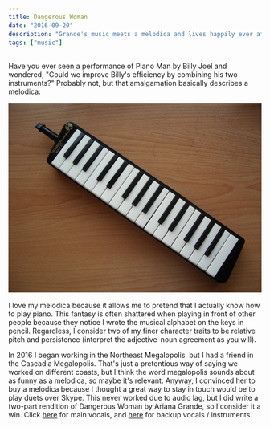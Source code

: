 ```yaml
---
title: Dangerous Woman
date: "2016-09-20"
description: "Grande's music meets a melodica and lives happily ever after."
tags: ["music"]
---
```


Have you ever seen a performance of Piano Man by Billy Joel and wondered, "Could we improve Billy's efficiency by combining his two instruments?" Probably not, but that amalgamation basically describes a melodica:

![A melodica, courtesy of Wikimedia Commons](./Melodica.jpg "A melodica, courtesy of Wikimedia Commons")

<!-- todo: show the message under the photo -->

I love my melodica because it allows me to pretend that I actually know how to play piano. This fantasy is often shattered when playing in front of other people because they notice I wrote the musical alphabet on the keys in pencil. Regardless, I consider two of my finer character traits to be relative pitch and persistence (interpret the adjective-noun agreement as you will).

In 2016 I began working in the Northeast Megalopolis, but I had a friend in the Cascadia Megalopolis. That's just a pretentious way of saying we worked on different coasts, but I think the word megalopolis sounds about as funny as a melodica, so maybe it's relevant. Anyway, I convinced her to buy a melodica because I thought a great way to stay in touch would be to play duets over Skype. This never worked due to audio lag, but I did write a two-part rendition of Dangerous Woman by Ariana Grande, so I consider it a win. Click <a target="_blank" href="dangerous_woman_1.pdf">here</a> for main vocals, and <a target="_blank" href="dangerous_woman_2.pdf">here</a> for backup vocals / instruments.